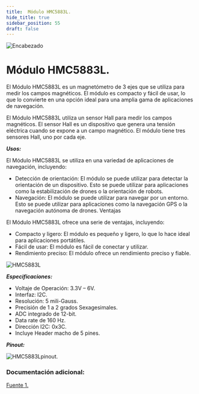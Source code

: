 ```yaml
---
title:  Módulo HMC5883L.
hide_title: true
sidebar_position: 55
draft: false
---
```

![Encabezado](https://firebasestorage.googleapis.com/v0/b/modulo-b3e1a.appspot.com/o/General%2Fimagenes%2Flogo%20sena%202.png?alt=media&token=f8400ade-f50e-4175-8ff1-d69a8bc9a180&_gl=1*1b8f15f*_ga*MTE3MTQwMjUxOS4xNjk2MjYzMDI3*_ga_CW55HF8NVT*MTY5NjI3NDM1NS4yLjEuMTY5NjI3NTE4My4zMS4wLjA.)


# **Módulo HMC5883L.**

El Módulo HMC5883L es un magnetómetro de 3 ejes que se utiliza para medir los campos magnéticos. El módulo es compacto y fácil de usar, lo que lo convierte en una opción ideal para una amplia gama de aplicaciones de navegación.

El Módulo HMC5883L utiliza un sensor Hall para medir los campos magnéticos. El sensor Hall es un dispositivo que genera una tensión eléctrica cuando se expone a un campo magnético. El módulo tiene tres sensores Hall, uno por cada eje.

***Usos:***

El Módulo HMC5883L se utiliza en una variedad de aplicaciones de navegación, incluyendo:

- Detección de orientación: El módulo se puede utilizar para detectar la orientación de un dispositivo. Esto se puede utilizar para aplicaciones como la estabilización de drones o la orientación de robots.
- Navegación: El módulo se puede utilizar para navegar por un entorno. Esto se puede utilizar para aplicaciones como la navegación GPS o la navegación autónoma de drones.
Ventajas

El Módulo HMC5883L ofrece una serie de ventajas, incluyendo:

- Compacto y ligero: El módulo es pequeño y ligero, lo que lo hace ideal para aplicaciones portátiles.
- Fácil de usar: El módulo es fácil de conectar y utilizar.
- Rendimiento preciso: El módulo ofrece un rendimiento preciso y fiable.

![HMC5883L](https://firebasestorage.googleapis.com/v0/b/modulo-b3e1a.appspot.com/o/General%2Fimagenes%2FRepositorio%2FHMC5883.webp?alt=media&token=ec5ccebc-5efd-4b88-ab42-8be53ee59b27)

***Especificaciones:***

- Voltaje de Operación: 3.3V – 6V.
- Interfaz: I2C.
- Resolución: 5 mili-Gauss.
- Precisión de 1 a 2 grados Sexagesimales.
- ADC integrado de 12-bit.
- Data rate de 160 Hz.
- Dirección I2C: 0x3C.
- Incluye Header macho de 5 pines.

***Pinout:***

![HMC5883Lpinout](https://firebasestorage.googleapis.com/v0/b/modulo-b3e1a.appspot.com/o/General%2Fimagenes%2FRepositorio%2FHMC5883PINOUT.webp?alt=media&token=a4594287-10ad-4c09-8ef8-01161ac04e48).

### Documentación adicional:

[Fuente 1.](https://www.mactronica.com.co/magnetometro-hmc5883l-gy-271-3-ejes)
